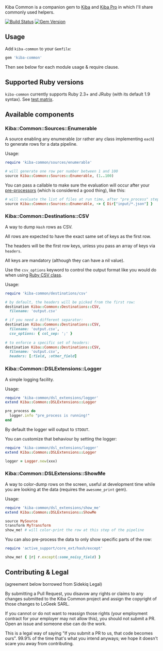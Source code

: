 Kiba Common is a companion gem to [Kiba](https://github.com/thbar/kiba) and [Kiba Pro](https://github.com/thbar/kiba/blob/master/Pro-Changes.md) in which I'll share commonly used helpers.

[![Build Status](https://travis-ci.org/thbar/kiba-common.svg?branch=master)](https://travis-ci.org/thbar/kiba-common) [![Gem Version](https://badge.fury.io/rb/kiba-common.svg)](https://badge.fury.io/rb/kiba-common)

## Usage

Add `kiba-common` to your `Gemfile`:

```ruby
gem 'kiba-common'
```

Then see below for each module usage & require clause.

## Supported Ruby versions

`kiba-common` currently supports Ruby 2.3+ and JRuby (with its default 1.9 syntax). See [test matrix](https://travis-ci.org/thbar/kiba-common).

## Available components

### Kiba::Common::Sources::Enumerable

A source enabling any enumerable (or rather any class implementing `each`) to generate rows for a data pipeline.

Usage:

```ruby
require 'kiba-common/sources/enumerable'

# will generate one row per number between 1 and 100
source Kiba::Common::Sources::Enumerable, (1..100)
```

You can pass a callable to make sure the evaluation will occur after your [pre-processors](https://github.com/thbar/kiba/wiki/Implementing-pre-and-post-processors) (which is considered a good thing), like this:

```ruby
# will evaluate the list of files at run time, after "pre_process" steps are called
source Kiba::Common::Sources::Enumerable, -> { Dir["input/*.json"] }
```

### Kiba::Common::Destinations::CSV

A way to dump `Hash` rows as CSV.

All rows are expected to have the exact same set of keys as the first row.

The headers will be the first row keys, unless you pass an array of keys via `headers`.

All keys are mandatory (although they can have a nil value).

Use the `csv_options` keyword to control the output format like you would do when using [Ruby CSV class](http://ruby-doc.org/stdlib-2.4.0/libdoc/csv/rdoc/CSV.html#method-c-new).

Usage:

```ruby
require 'kiba-common/destinations/csv'

# by default, the headers will be picked from the first row:
destination Kiba::Common::Destinations::CSV,
  filename: 'output.csv'

# if you need a different separator:
destination Kiba::Common::Destinations::CSV,
  filename: 'output.csv',
  csv_options: { col_sep: ';' }
  
# to enforce a specific set of headers:
destination Kiba::Common::Destinations::CSV,
  filename: 'output.csv',
  headers: [:field, :other_field]
```

### Kiba::Common::DSLExtensions::Logger

A simple logging facility.

Usage:

```ruby
require 'kiba-common/dsl_extensions/logger'
extend Kiba::Common::DSLExtensions::Logger

pre_process do
  logger.info "pre_process is running!"
end
```

By default the logger will output to `STDOUT`.

You can customize that behaviour by setting the logger:

```ruby
require 'kiba-common/dsl_extensions/logger'
extend Kiba::Common::DSLExtensions::Logger

logger = Logger.new(xxx)
```

### Kiba::Common::DSLExtensions::ShowMe

A way to color-dump rows on the screen, useful at development time while you are looking at the data (requires the `awesome_print` gem).

Usage:

```ruby
require 'kiba-common/dsl_extensions/show_me'
extend Kiba::Common::DSLExtensions::ShowMe

source MySource
transform MyTransform
show_me! # will color-print the row at this step of the pipeline
```

You can also pre-process the data to only show specific parts of the row:

```ruby
require 'active_support/core_ext/hash/except'

show_me! { |r| r.except(:some_noisy_field) }
```

## Contributing & Legal

(agreement below borrowed from Sidekiq Legal)

By submitting a Pull Request, you disavow any rights or claims to any changes submitted to the Kiba Common project and assign the copyright of those changes to LoGeek SARL.

If you cannot or do not want to reassign those rights (your employment contract for your employer may not allow this), you should not submit a PR. Open an issue and someone else can do the work.

This is a legal way of saying "If you submit a PR to us, that code becomes ours". 99.9% of the time that's what you intend anyways; we hope it doesn't scare you away from contributing.
